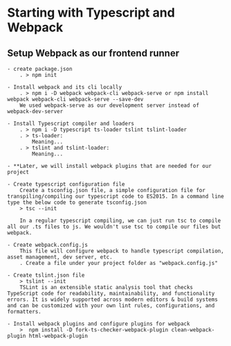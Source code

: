 # Starting with Typescript and Webpack

## Setup Webpack as our frontend runner

    - create package.json
        . > npm init

    - Install webpack and its cli locally
        . > npm i -D webpack webpack-cli webpack-serve or npm install webpack webpack-cli webpack-serve --save-dev
        We used webpack-serve as our development server instead of webpack-dev-server

    - Install Typescript compiler and loaders
        . > npm i -D typescript ts-loader tslint tslint-loader
        . > ts-loader:
            Meaning...
        . > tslint and tslint-loader:
            Meaning...

    - **Later, we will install webpack plugins that are needed for our project

    - Create typescript configuration file
        Create a tsconfig.json file, a simple configuration file for transpiling/compiling our typescript code to ES2015. In a command line type the below code to generate tsconfig.json
        > tsc --init

        In a regular typescript compiling, we can just run tsc to compile all our .ts files to js. We wouldn't use tsc to compile our files but webpack.

    - Create webpack.config.js
        This file will configure webpack to handle typescript compilation, asset management, dev server, etc.
        . Create a file under your project folder as "webpack.config.js"

    - Create tslint.json file
        > tslint --init
        TSLint is an extensible static analysis tool that checks TypeScript code for readability, maintainability, and functionality errors. It is widely supported across modern editors & build systems and can be customized with your own lint rules, configurations, and formatters.

    - Install webpack plugins and configure plugins for webpack
        >  npm install -D fork-ts-checker-webpack-plugin clean-webpack-plugin html-webpack-plugin